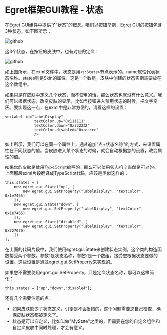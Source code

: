 Egret框架GUI教程 - 状态
===============

在Egret GUI组件中提供了"状态"的概念。咱们以按钮举例，Egret GUI的按钮包含3种状态，如下图所示：

![github](https://raw.githubusercontent.com/NeoGuo/html5-documents/master/egret-gui/images/state1.png "Egret")

这3个状态，在按钮的皮肤中，也有对应的定义：

![github](https://raw.githubusercontent.com/NeoGuo/html5-documents/master/egret-gui/images/state2.png "Egret")

如上图所示，在exml文件中，状态是用```<e:State>```节点表示的。name属性代表状态名称。states则是Skin的属性，这是一个数组，皮肤中创建的状态实例需要放在这个数组中。

如果只是在皮肤中定义几个状态，而不使用的话，那么状态也就没有什么意义。我们可以根据状态，改变皮肤的显示，比如当按钮进入禁用状态的时候，把文字变灰。要实现这一点，在exml中是非常方便的，请看这样的设置：

```
<e:Label id="labelDisplay" 
             textColor.up="0x111111"
             textColor.down="0x222222" 
             textColor.disabled="0xcccccc" 
             />
```

如上所示，我们可以在同一个属性上，通过追加"点+状态名称"的方式，来设置属性在不同状态的值。当皮肤进入某个状态的时候，就会自动根据您的设置，改变属性的值。

如果您的皮肤是使用TypeScript编写的，那么可以使用状态吗？当然是可以的。上面那段exml片段翻译成TypeScript代码，应该是类似这样的：

```
this.states = [
    new egret.gui.State("up", [
        new egret.gui.SetProperty("labelDisplay", "textColor", 0x1e7465)
    ]),
    new egret.gui.State("down", [
        new egret.gui.SetProperty("labelDisplay", "textColor", 0x1e7465)
    ]),
    new egret.gui.State("disabled", [
        new egret.gui.SetProperty("labelDisplay", "textColor", 0x727070)
    ])
];
```

在上面的代码片段中，我们使用egret.gui.State来创建状态实例，这个类的构造函数接受两个参数，参数1是状态名称，参数2是一个数组，接受您根据状态要做的设置。这些设置是通过egret.gui.SetProperty来实现的。

如果您不需要使用egret.gui.SetProperty，只是定义状态名称，那可以这样简化：

```
this.states = ["up","down","disabled"];
```

还有几个需要注意的点：

* 如果皮肤缺少了状态定义，引擎是不会报错的，这个问题需要您自己检查，确保皮肤状态都被定义了。
* 状态是可以自定义，比如叫做"MyState"之类的，但需要在您的自定义组件和自定义皮肤中同时处理，才会有意义。